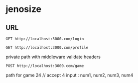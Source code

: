 # jenosize

## URL

```
GET http://localhost:3000.com/login
```

```
GET http://localhost:3000.com/profile
```

private path with middleware validate headers

```
POST http://localhost:3000.com/game
```

path for game 24 // accept 4 input : num1, num2, num3, num4

